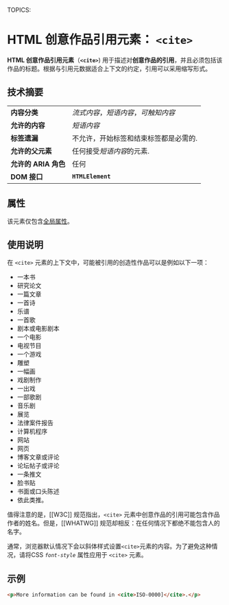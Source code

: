 TOPICS: <cite>

# HTML 创意作品引用元素： `<cite>`

**HTML 创意作品引用元素**（**`<cite>`**) 用于描述对**创意作品的引用**，并且必须包括该作品的标题。根据与引用元数据适合上下文的约定，引用可以采用缩写形式。

## 技术摘要

|  |  |
| :-- | :-- |
| **内容分类** | *流式内容*，*短语内容*，*可触知内容* |
| **允许的内容** | *短语内容*|
| **标签遗漏** | 不允许，开始标签和结束标签都是必需的.|
| **允许的父元素** | 任何接受*短语内容*的元素.|
| **允许的 ARIA 角色** | 任何 |
| **DOM 接口** | **`HTMLElement`** |

## 属性

该元素仅包含[全局属性](/zh-hans/webfrontend/HTML_Global_Attributes)。

## 使用说明

在 `<cite>` 元素的上下文中，可能被引用的创造性作品可以是例如以下一项：

- 一本书
- 研究论文
- 一篇文章
- 一首诗
- 乐谱
- 一首歌
- 剧本或电影剧本
- 一个电影
- 电视节目
- 一个游戏
- 雕塑
- 一幅画
- 戏剧制作
- 一出戏
- 一部歌剧
- 音乐剧
- 展览
- 法律案件报告
- 计算机程序
- 网站
- 网页
- 博客文章或评论
- 论坛帖子或评论
- 一条推文
- 脸书贴
- 书面或口头陈述
- 依此类推。

值得注意的是，[[W3C]] 规范指出，`<cite>` 元素中创意作品的引用可能包含作品作者的姓名。但是，[[WHATWG]] 规范却相反：在任何情况下都绝不能包含人的名字。

通常，浏览器默认情况下会以斜体样式设置`<cite>`元素的内容。为了避免这种情况，请将CSS *`font-style`* 属性应用于 `<cite>` 元素。

## 示例

```html
<p>More information can be found in <cite>ISO-0000]</cite>.</p>
```
